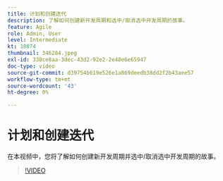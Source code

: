 ```yaml
---
title: 计划和创建迭代
description: 了解如何创建新开发周期和选中/取消选中开发周期的故事。
feature: Agile
role: Admin, User
level: Intermediate
kt: 10874
thumbnail: 346284.jpeg
exl-id: 338ce8aa-3dec-43d2-92e2-2e48e6e65947
doc-type: video
source-git-commit: d39754b619e526e1a869deedb38dd2f2b43aee57
workflow-type: tm+mt
source-wordcount: '43'
ht-degree: 0%

---
```


# 计划和创建迭代

在本视频中，您将了解如何创建新开发周期并选中/取消选中开发周期的故事。

>[!VIDEO](https://video.tv.adobe.com/v/346284/?quality=12&learn=on)

